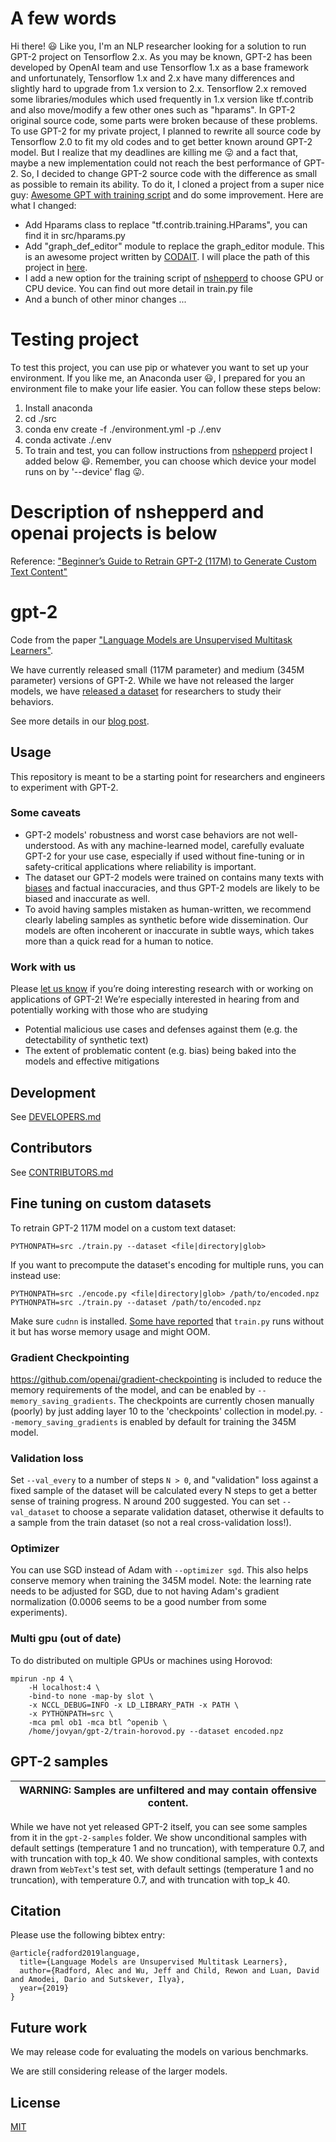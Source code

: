 # A few words
Hi there! :smiley: Like you, I'm an NLP researcher looking for a solution to run GPT-2 project on Tensorflow 2.x. As you may be known, GPT-2 has been developed by OpenAI team and use Tensorflow 1.x as a base framework and unfortunately, Tensorflow 1.x and 2.x have many differences and slightly hard to upgrade from 1.x version to 2.x. Tensorflow 2.x removed some libraries/modules which used frequently in 1.x version like tf.contrib and also move/modify a few other ones such as "hparams". In GPT-2 original source code, some parts were broken because of these problems. To use GPT-2 for my private project, I planned to rewrite all source code by Tensorflow 2.0 to fit my old codes and to get better known around GPT-2 model. But I realize that my deadlines are killing me :stuck_out_tongue: and a fact that, maybe a new implementation could not reach the best performance of GPT-2. So, I decided to change GPT-2 source code with the difference as small as possible to remain its ability. To do it, I cloned a project from a super nice guy: [Awesome GPT with training script](https://github.com/nshepperd/gpt-2) and do some improvement. Here are what I changed:
- Add Hparams class to replace "tf.contrib.training.HParams", you can find it in src/hparams.py  
- Add "graph_def_editor" module to replace the graph_editor module. This is an awesome project written by [CODAIT](https://github.com/CODAIT/). I will place the path of this project in [here](https://github.com/CODAIT/graph_def_editor).
- I add a new option for the training script of [nshepperd](https://github.com/nshepperd) to choose GPU or CPU device. You can find out more detail in train.py file
- And a bunch of other minor changes ...

# Testing project
To test this project, you can use pip or whatever you want to set up your environment. If you like me, an Anaconda user :smiley:, I prepared for you an environment file to make your life easier. You can follow these steps below:
1. Install anaconda
2. cd ./src
3. conda env create -f ./environment.yml -p ./.env
4. conda activate ./.env
5. To train and test, you can follow instructions from [nshepperd](https://github.com/nshepperd) project I added below :smiley:. Remember, you can choose which device your model runs on by '--device' flag :stuck_out_tongue:.

# Description of nshepperd and openai projects is below 

Reference:  ["Beginner’s Guide to Retrain GPT-2 (117M) to Generate Custom Text Content"](https://medium.com/@ngwaifoong92/beginners-guide-to-retrain-gpt-2-117m-to-generate-custom-text-content-8bb5363d8b7f)

# gpt-2

Code from the paper ["Language Models are Unsupervised Multitask Learners"](https://d4mucfpksywv.cloudfront.net/better-language-models/language-models.pdf).

We have currently released small (117M parameter) and medium (345M parameter) versions of GPT-2.  While we have not released the larger models, we have [released a dataset](https://github.com/openai/gpt-2-output-dataset) for researchers to study their behaviors.

See more details in our [blog post](https://blog.openai.com/better-language-models/).

## Usage

This repository is meant to be a starting point for researchers and engineers to experiment with GPT-2.

### Some caveats

- GPT-2 models' robustness and worst case behaviors are not well-understood.  As with any machine-learned model, carefully evaluate GPT-2 for your use case, especially if used without fine-tuning or in safety-critical applications where reliability is important.
- The dataset our GPT-2 models were trained on contains many texts with [biases](https://twitter.com/TomerUllman/status/1101485289720242177) and factual inaccuracies, and thus GPT-2 models are likely to be biased and inaccurate as well.
- To avoid having samples mistaken as human-written, we recommend clearly labeling samples as synthetic before wide dissemination.  Our models are often incoherent or inaccurate in subtle ways, which takes more than a quick read for a human to notice.

### Work with us

Please [let us know](mailto:languagequestions@openai.com) if you’re doing interesting research with or working on applications of GPT-2!  We’re especially interested in hearing from and potentially working with those who are studying
- Potential malicious use cases and defenses against them (e.g. the detectability of synthetic text)
- The extent of problematic content (e.g. bias) being baked into the models and effective mitigations

## Development

See [DEVELOPERS.md](./DEVELOPERS.md)

## Contributors

See [CONTRIBUTORS.md](./CONTRIBUTORS.md)

## Fine tuning on custom datasets

To retrain GPT-2 117M model on a custom text dataset:

```
PYTHONPATH=src ./train.py --dataset <file|directory|glob>
```

If you want to precompute the dataset's encoding for multiple runs, you can instead use:

```
PYTHONPATH=src ./encode.py <file|directory|glob> /path/to/encoded.npz
PYTHONPATH=src ./train.py --dataset /path/to/encoded.npz
```

Make sure `cudnn` is installed. [Some have reported](https://github.com/nshepperd/gpt-2/issues/8) that `train.py` runs without it but has worse memory usage and might OOM.

### Gradient Checkpointing

https://github.com/openai/gradient-checkpointing is included to reduce the memory requirements of the model, and can be enabled by `--memory_saving_gradients`. The checkpoints are currently chosen manually (poorly) by just adding layer 10 to the 'checkpoints' collection in model.py. `--memory_saving_gradients` is enabled by default for training the 345M model.

### Validation loss

Set `--val_every` to a number of steps `N > 0`, and "validation" loss against a fixed sample of the dataset will be calculated every N steps to get a better sense of training progress. N around 200 suggested. You can set `--val_dataset` to choose a separate validation dataset, otherwise it defaults to a sample from the train dataset (so not a real cross-validation loss!).

### Optimizer

You can use SGD instead of Adam with `--optimizer sgd`. This also helps conserve memory when training the 345M model. Note: the learning rate needs to be adjusted for SGD, due to not having Adam's gradient normalization (0.0006 seems to be a good number from some experiments).

### Multi gpu (out of date)

To do distributed on multiple GPUs or machines using Horovod:

```
mpirun -np 4 \
    -H localhost:4 \
    -bind-to none -map-by slot \
    -x NCCL_DEBUG=INFO -x LD_LIBRARY_PATH -x PATH \
    -x PYTHONPATH=src \
    -mca pml ob1 -mca btl ^openib \
    /home/jovyan/gpt-2/train-horovod.py --dataset encoded.npz
```

## GPT-2 samples

| WARNING: Samples are unfiltered and may contain offensive content. |
| --- |

While we have not yet released GPT-2 itself, you can see some samples from it in the `gpt-2-samples` folder.
We show unconditional samples with default settings (temperature 1 and no truncation), with temperature 0.7, and with truncation with top_k 40.
We show conditional samples, with contexts drawn from `WebText`'s test set, with default settings (temperature 1 and no truncation), with temperature 0.7, and with truncation with top_k 40.

## Citation

Please use the following bibtex entry:
```
@article{radford2019language,
  title={Language Models are Unsupervised Multitask Learners},
  author={Radford, Alec and Wu, Jeff and Child, Rewon and Luan, David and Amodei, Dario and Sutskever, Ilya},
  year={2019}
}
```

## Future work

We may release code for evaluating the models on various benchmarks.

We are still considering release of the larger models.

## License

[MIT](./LICENSE)
